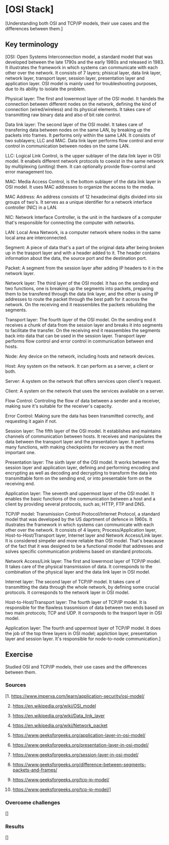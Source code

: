 # [OSI Stack]
[Understanding both OSI and TCP/IP models, their use cases and the differences between them.]

## Key terminology
[OSI: Open Systems Interconnection model, a standard model that was developed between the late 1790s and the early 1980s and released in 1983. It illustrates the framework in which systems can communicate with each other over the network. It consists of 7 layers; phisical layer, data link layer, network layer, transport layer, session layer, presentation layer and application layer. OSI model is mainly used for troubleshooting purposes, due to its ability to isolate the problem.

Physical layer: The first and lowermost layer of the OSI model. It handels the connection between different nodes on the network, defining the kind of connection (wired/wireless) and its physical elements. It takes care of transmitting raw binary data and also of bit rate control.

Data link layer: The second layer of the OSI model. It takes care of transfering data between nodes on the same LAN, by breaking up the packets into frames. It performs only within the same LAN. It consists of two sublayers; LLC and MAC. Data link layer performs flow control and error control in communication between nodes on the same LAN.

LLC: Logical Link Control, is the upper sublayer of the data link layer in OSI model. It enabels different network protocols to coexist in the same network by multiplexing (uniting) them. It can optionally provide flow-control and error management too.

MAC: Media Access Control, is the bottom sublayer of the data link layer in OSI model. It uses MAC addresses to organize the access to the media.

MAC Address: An address consists of 12 hexadecimal digits divided into six groups of two's. It serves as a unique identifier for a network interface controller (NIC) in a LAN.

NIC: Network Interface Controller, is the unit in the hardware of a computer that's responsible for connecting the computer with networks.

LAN: Local Area Network, is a computer network where nodes in the same local area are interconnected.

Segment: A piece of data that's a part of the original data after being broken up in the trasport layer and with a header added to it. The header contains information about the data, the source port and the destination port.

Packet: A segment from the session layer after adding IP headers to it in the network layer.

Network layer: The third layer of the OSI model. It has on the sending end two functions, one is breaking up the segments into packets, preparing them to be transfered through the data link layer, and the other is using IP addresses to route the packet through the best path for it across the network. On the receiving end it reassembles the packets rebuilding the segments.

Transport layer: The fourth layer of the OSI model. On the sending end it receives a chunk of data from the session layer and breaks it into segments to facilitate the transfer. On the receiving end it reassembles the segments back into data that can be used in the session layer. Transport layer performs flow control and error control in communication between end hosts.

Node: Any device on the network, including hosts and network devices.

Host: Any system on the network. It can perform as a server, a client or both.

Server: A system on the network that offers services upon client's request.

Client: A system on the network that uses the services available on a server.

Flow Control: Controling the flow of data between a sender and a receiver, making sure it's suitable for the receiver's capacity.

Error Control: Making sure the data has been transmitted correctly, and requesting it again if not.

Session layer: The fifth layer of the OSI model. It establishes and maintains channels of communication between hosts. It receives and manipulates the data between the transport layer and the presentation layer. It performs many functions, with making checkpoints for recovery as the most important one.

Presentation layer: The sixth layer of the OSI model. It works between the session layer and application layer, defining and performing encoding and encrypting as well as decoding and decrypting to transform the data into transmittable form on the sending end, or into presentable form on the receiving end.

Application layer: The seventh and uppermost layer of the OSI model. It enables the basic functions of the communication between a host and a client by providing several protocols, such as; HTTP, FTP and DNS.

TCP/IP model: Transmission Control Protocol/Internet Protocol, a standard model that was developed by the US daprtment of defence in 1960s. It illustrates the framework in which systems can communicate with each other over the network. It consists of 4 layers; Process/Application layer, Host-to-Host/Transport layer, Internet layer and Network Access/Link layer. It is considered simpeler and more reliable than OSI model. That's beacause of the fact that it was designed to be a functional model that addresses and solves specific communication problems based on standard protocols.

Network Access/Link layer: The first and lowermost layer of TCP/IP model. It takes care of the physical transmission of data. It corresponds to the combination of the physical layer and the data link layer in OSI model.

Internet layer: The second layer of TCP/IP model. It takes care of transmitting the data through the whole network, by defining some crucial protocols. It corresponds to the network layer in OSI model.

Host-to-Host/Transport layer: The fourth layer of TCP/IP model. It is responsible for the flawless trassmision of data between two ends based on two main protocols; TCP and UDP. It corrsponds to the trasport layer in OSI model.

Application layer: The fourth and uppermost layer of TCP/IP model. It does the job of the top three layers in OSI model; appliction layer, presentation layer and session layer. It's responsible for node-to-node communication.]

## Exercise
Studied OSI and TCP/IP models, their use cases and the differences between them.

### Sources
[1. https://www.imperva.com/learn/application-security/osi-model/

2. https://en.wikipedia.org/wiki/OSI_model

3. https://en.wikipedia.org/wiki/Data_link_layer

4. https://en.wikipedia.org/wiki/Network_packet

5. https://www.geeksforgeeks.org/application-layer-in-osi-model/

6. https://www.geeksforgeeks.org/presentation-layer-in-osi-model/

7. https://www.geeksforgeeks.org/session-layer-in-osi-model/

8. https://www.geeksforgeeks.org/difference-between-segments-packets-and-frames/

9. https://www.geeksforgeeks.org/tcp-ip-model/

10. https://www.geeksforgeeks.org/tcp-ip-model/]

### Overcome challenges
[]

### Results
[]
